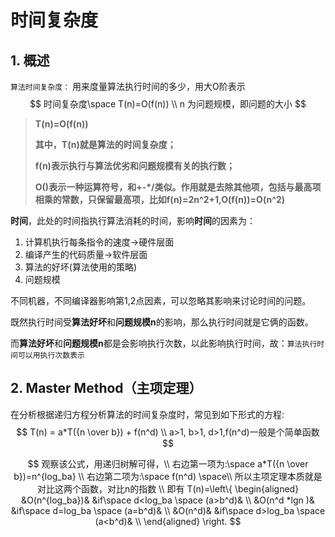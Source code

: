 # 时间复杂度





## 1. 概述



`算法时间复杂度：` 用来度量算法执行时间的多少，用大O阶表示
$$
时间复杂度\space T(n)=O(f(n)) \\
n 为问题规模，即问题的大小
$$

> **T(n)=O(f(n))**
>
> **其中，T(n)就是算法的时间复杂度；**
>
> **f(n)表示执行与算法优劣和问题规模有关的执行数；**
>
> **O()表示一种运算符号，和+-\*/类似。作用就是去除其他项，包括与最高项相乘的常数，只保留最高项，比如f(n)=2n^2+1,O(f(n))=O(n^2)**





**时间**，此处的时间指执行算法消耗的时间，影响**时间**的因素为：

1. 计算机执行每条指令的速度->硬件层面
2. 编译产生的代码质量->软件层面
3. 算法的好坏(算法使用的策略)
4. 问题规模

不同机器，不同编译器影响第1,2点因素，可以忽略其影响来讨论时间的问题。

既然执行时间受**算法好坏**和**问题规模n**的影响，那么执行时间就是它俩的函数。

而**算法好坏**和**问题规模n**都是会影响执行次数，以此影响执行时间，故：`算法执行时间可以用执行次数表示`





## 2. Master Method（主项定理）

在分析根据递归方程分析算法的时间复杂度时，常见到如下形式的方程:
$$
T(n) = a*T({n \over b}) + f(n^d) \\
a>1, b>1, d>1,f(n^d)一般是个简单函数
$$

$$
观察该公式，用递归树解可得，\\
右边第一项为:\space  a*T({n \over b})=n^{log_ba} \\
右边第二项为:\space  f(n^d) \space\\
所以主项定理本质就是对比这两个函数，对比n的指数 \\
即有 T(n)=\left\{
\begin{aligned}
&O(n^{log_ba})& &if\space d<log_ba \space (a>b^d)& \\
&O(n^d *lgn )& &if\space d=log_ba \space (a=b^d)& \\
&O(n^d)& &if\space d>log_ba \space (a<b^d)& \\
\end{aligned}
\right.
$$






























